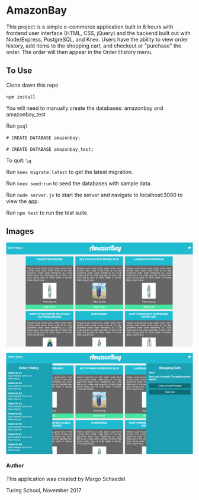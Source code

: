 # AmazonBay

This project is a simple e-commerce application built in 8 hours with frontend user interface (HTML, CSS, jQuery) and the backend built out with Node/Express, PostgreSQL, and Knex. Users have the ability to view order history, add items to the shopping cart, and checkout or "purchase" the order.  The order will then appear in the Order History menu.

## To Use

Clone down this repo

`npm install`

You will need to manually create the databases: amazonbay and amazonbay_test

Run `psql`

`# CREATE DATABASE amazonbay;`

`# CREATE DATABASE amazonbay_test;`

To quit: `\q`

Run `knex migrate:latest` to get the latest migration.

Run `knex seed:run` to seed the databases with sample data.

Run `node server.js` to start the server and navigate to localhost:3000 to view the app.

Run `npm test` to run the test suite.

## Images
![Landing Page](landing-page.png)

![Order History and Shopping Cart](order-history.png)

#### Author

This application was created by Margo Schaedel

Turing School, November 2017
